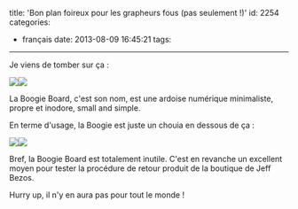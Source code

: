 title: 'Bon plan foireux pour les grapheurs fous (pas seulement !)'
id: 2254
categories:
  - français
date: 2013-08-09 16:45:21
tags:
---

Je viens de tomber sur ça :

[![](http://ws-eu.amazon-adsystem.com/widgets/q?_encoding=UTF8&ASIN=B006YLYYZ6&Format=_SL160_&ID=AsinImage&MarketPlace=FR&ServiceVersion=20070822&WS=1&tag=presqriensurp-21)](http://www.amazon.fr/gp/product/B006YLYYZ6/ref=as_li_ss_il?ie=UTF8&camp=1642&creative=19458&creativeASIN=B006YLYYZ6&linkCode=as2&tag=presqriensurp-21)![](http://ir-fr.amazon-adsystem.com/e/ir?t=presqriensurp-21&l=as2&o=8&a=B006YLYYZ6)

La Boogie Board, c'est son nom, est une ardoise numérique minimaliste, propre et inodore, small and simple.

En terme d'usage, la Boogie est juste un chouia en dessous de ça :

[![](http://ws-eu.amazon-adsystem.com/widgets/q?_encoding=UTF8&ASIN=B00005LWJ6&Format=_SL160_&ID=AsinImage&MarketPlace=FR&ServiceVersion=20070822&WS=1&tag=presqriensurp-21)](http://www.amazon.fr/gp/product/B00005LWJ6/ref=as_li_ss_il?ie=UTF8&camp=1642&creative=19458&creativeASIN=B00005LWJ6&linkCode=as2&tag=presqriensurp-21)![](http://ir-fr.amazon-adsystem.com/e/ir?t=presqriensurp-21&l=as2&o=8&a=B00005LWJ6)

Bref, la Boogie Board est totalement inutile. C'est en revanche un excellent moyen pour tester la procédure de retour produit de la boutique de Jeff Bezos. 

Hurry up, il n'y en aura pas pour tout le monde !